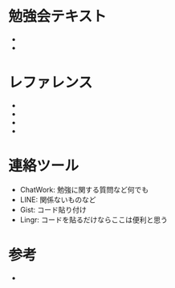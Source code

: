 # 勉強会テキスト
* [http://www.asahi-net.or.jp/~yf8k-kbys/newcpp0.html]: 岩崎さん、村田さんの推薦
* [http://www.cplusplus.com/doc/tutorial/]: 岡田がやりたがっている

# レファレンス
* [http://en.cppreference.com/w/]: C++14対応のリファレンスサイトです。詳しいですがシンプルでコード例はあまりありません。
* [http://www.cplusplus.com/reference/]: コード例のあるリファレンスサイトです。ヘッダが並んでいるのでその順に見ていくのもありそう。
* [http://www7b.biglobe.ne.jp/~robe/cpphtml/]: ロベールのC++教室
* [http://homepage2.nifty.com/well/Index.html]: C++マニアック

# 連絡ツール
* ChatWork: 勉強に関する質問など何でも
* LINE: 関係ないものなど
* Gist: コード貼り付け
* Lingr: コードを貼るだけならここは便利と思う

# 参考
* [https://github.com/statgenetJimu/ShapeMove/blob/master/O-Benkyo/C++メモ.txt]: 統計遺伝学のレポジトリにあるメモです。

